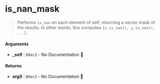 # is\_nan\_mask

>  Performs `is_nan` on each element of self, returning a vector mask of the results.
>  In other words, this computes `[x.is_nan(), y.is_nan(), ...]`.

#### Arguments

- **\_self** : `DVec3` \- No Documentation 🚧

#### Returns

- **arg0** : `BVec3` \- No Documentation 🚧